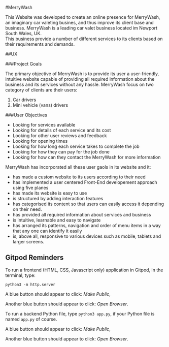 #MerryWash

This Website was developed to create an online presence for MerryWash, an imaginary car valeting busines,
and thus improve its client base and business.  MerryWash is a leading car valet business located im Newport South Wales, UK.  
This business provide a number of different services to its clients based on their requirements and demands.  

##UX

###Project Goals

The primary objective of MerryWash is to provide its user a user-friendly, intuitive website capable of providing all required
information about the business and its services without any hassle. MerryWash focus on two category of clients are their users:
1. Car drivers 
2. Mini vehicle (vans) drivers

###User Objectives

- Looking for services available
- Looking for details of each service and its cost
- Looking for other user reviews and feedback
- Looking for opening times
- Looking for how long each service takes to complete the job 
- Looking for how they can pay for the job done
- Looking for how can they contact the MerryWash for more information

MerryWash has incorporated all these user gaols in its website and it:

- has made a custom website to its users according to their need
- has implemented a user centered Front-End developement approach using five planes
- has made its website is easy to use
- is structured by adding interaction features
- has categorised its content so that users can easily access it depending on their need.
- has provided all required information about services and business
- is intuitive, learnable and easy to navigate
- has arranged its patterns, navigation and order of menu items in a way that any one can identify it easily
- is, above all, responsive to various devices such as mobile, tablets and larger screens.






## Gitpod Reminders

To run a frontend (HTML, CSS, Javascript only) application in Gitpod, in the terminal, type:

`python3 -m http.server`

A blue button should appear to click: *Make Public*,

Another blue button should appear to click: *Open Browser*.

To run a backend Python file, type `python3 app.py`, if your Python file is named `app.py` of course.

A blue button should appear to click: *Make Public*,

Another blue button should appear to click: *Open Browser*.

